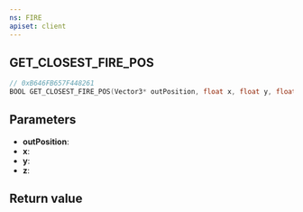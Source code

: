 ```yaml
---
ns: FIRE
apiset: client
---
```

## GET_CLOSEST_FIRE_POS

```c
// 0xB646FB657F448261
BOOL GET_CLOSEST_FIRE_POS(Vector3* outPosition, float x, float y, float z);
```


## Parameters
* **outPosition**:
* **x**:
* **y**:
* **z**:

## Return value